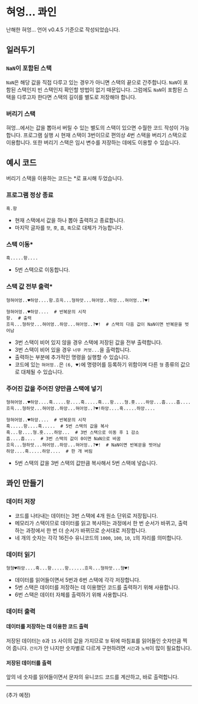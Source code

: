 # 혀엉... 콰인

난해한 혀엉... 언어 v0.4.5 기준으로 작성되었습니다.

## 일러두기
### `NaN`이 포함된 스택
`NaN`은 해당 값을 직접 다루고 있는 경우가 아니면 스택의 끝으로 간주합니다. `NaN`이 포함된 스택인지 빈 스택인지 확인할 방법이 없기 때문입니다. 그럼에도 `NaN`이 포함된 스택을 다루고자 한다면 스택의 길이를 별도로 저장해야 합니다.

### 버리기 스택
혀엉...에서는 값을 뽑아서 버릴 수 있는 별도의 스택이 있으면 수월한 코드 작성이 가능합니다. 프로그램 실행 시 현재 스택이 3번이므로 편의상 4번 스택을 버리기 스택으로 이용합니다. 또한 버리기 스택은 임시 변수를 저장하는 데에도 이용할 수 있습니다.

## 예시 코드
버리기 스택을 이용하는 코드는 *로 표시해 두었습니다.

### 프로그램 정상 종료
```
흑.항
```
- 현재 스택에서 값을 하나 뽑아 출력하고 종료합니다.
- 마지막 글자를 `핫`, `흣`, `흡`, `흑`으로 대체가 가능합니다.

### 스택 이동*
```
흑.....항....
```
- 5번 스택으로 이동합니다.

### 스택 값 전부 출력*
```
형혀어엉..♥하앙....항.흐윽...형하앗...혀어엉..하앙...혀어엉..?♥!
```
```
형혀어엉..♥하앙....  # 반복문의 시작
항.  # 출력
흐윽...형하앗...혀어엉..하앙...혀어엉..?♥!  # 스택의 다음 값이 NaN이면 반복문을 벗어남
```
- 3번 스택이 비어 있지 않을 경우 스택에 저장된 값을 전부 출력합니다.
- 3번 스택이 비어 있을 경우 `너무 커엇...`을 출력합니다.
- 출력하는 부분에 추가적인 명령을 실행할 수 있습니다.
- 코드에 있는 `혀어엉..`은 `(6, ♥)`에 명령어를 등록하기 위함이며  다른 `형` 종류의 값으로 대체될 수 있습니다.

### 주어진 값을 주어진 양만큼 스택에 넣기
```
형혀어엉..♥하앙....흑.....항....흑.....흑...항....형.흣....하앙...흡....흡....흐윽...형하앗...혀어엉..하앙...혀어엉..?♥!하앙....흑.....하앙....
```
```
형혀어엉..♥하앙....  # 반복문의 시작
흑.....항....흑.....  # 5번 스택의 값을 복사
흑...항....형.흣....하앙...  # 3번 스택으로 이동 후 1 감소
흡....흡....  # 3번 스택의 값이 0이면 NaN으로 바꿈
흐윽...형하앗...혀어엉..하앙...혀어엉..?♥!  # NaN이면 반복문을 벗어남
하앙....흑.....하앙....  # 한 개 버림
```
- 5번 스택의 값을 3번 스택의 값만큼 복사해서 5번 스택에 넣습니다.

## 콰인 만들기
### 데이터 저장
- 코드를 나타내는 데이터는 3번 스택에 4개 원소 단위로 저장됩니다.
- 메모리가 스택이므로 데이터를 읽고 복사하는 과정에서 한 번 순서가 바뀌고, 출력하는 과정에서 한 번 더 순서가 바뀌므로 순서대로 저장합니다.
- 네 개의 숫자는 각각 16진수 유니코드의 `1000`, `100`, `10`, `1`의 자리를 의미합니다.

### 데이터 읽기
```
형형♥하앙....흑...항.....항......흐윽...형하앗...형♥!
```
- 데이터를 읽어들이면서 5번과 6번 스택에 각각 저장합니다.
- 5번 스택은 데이터를 저장하는 데 이용했던 코드를 출력하기 위해 사용합니다.
- 6번 스택은 데이터 자체를 출력하기 위해 사용합니다.

### 데이터 출력
#### 데이터를 저장하는 데 이용한 코드 출력
저장된 데이터는 `0`과 `15` 사이의 값을 가지므로 `형` 뒤에 마침표를 읽어들인 숫자만큼 찍어 줍니다. `간지`가 안 나지만 숫자별로 다르게 구현하려면 `시간`과 `노력`이 많이 필요합니다.

#### 저장된 데이터를 출력
앞의 네 숫자를 읽어들이면서 문자의 유니코드 코드를 계산하고, 바로 출력합니다.

------

(추가 예정)